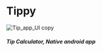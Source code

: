 # Tippy
![Tip_app_UI copy](https://user-images.githubusercontent.com/55044774/150497941-b0b98916-934e-497c-8a7f-98cc81b1aca7.png)

##### Tip Calculator, Native android app
